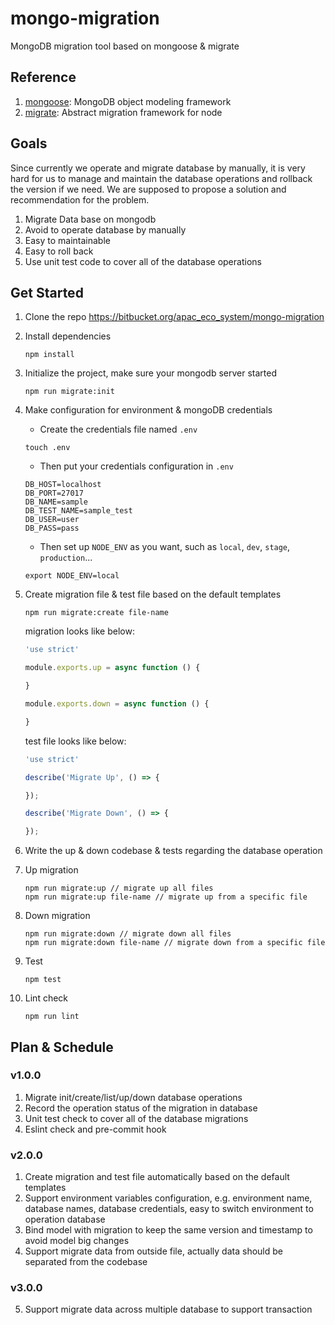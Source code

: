 mongo-migration
===================================
MongoDB migration tool based on mongoose & migrate

Reference
------------
1. [mongoose](https://mongoosejs.com/docs/index.html): MongoDB object modeling framework
2. [migrate](https://github.com/tj/node-migrate): Abstract migration framework for node

Goals
------------
Since currently we operate and migrate database by manually, it is very hard for us to manage and maintain the database operations and rollback the    version if we need. We are supposed to propose a solution and recommendation for the problem.

1. Migrate Data base on mongodb 
2. Avoid to operate database by manually
3. Easy to maintainable 
4. Easy to roll back
5. Use unit test code to cover all of the database operations

Get Started
------------

1. Clone the repo https://bitbucket.org/apac_eco_system/mongo-migration
2. Install dependencies

	```shell
	npm install
	```

3. Initialize the project, make sure your mongodb server started

	```shell
	npm run migrate:init
	```
	
4. Make configuration for environment & mongoDB credentials

	* Create the credentials file named `.env`
	
	```shell
	touch .env
	```
	
	* Then put your credentials configuration in `.env`
	
	```shell
	DB_HOST=localhost
	DB_PORT=27017
	DB_NAME=sample
	DB_TEST_NAME=sample_test
	DB_USER=user
	DB_PASS=pass
	```
	
	* Then set up `NODE_ENV` as you want, such as `local`, `dev`, `stage`, `production`... 
	
	```shell
	export NODE_ENV=local
	```

	
5. Create migration file & test file based on the default templates

	```shell
	npm run migrate:create file-name
	```
	
	migration looks like below:
	
	```js
	'use strict'

	module.exports.up = async function () {
	
	}
	
	module.exports.down = async function () {
	
	}
	```
	
	test file looks like below:
	
	```js
	'use strict'

	describe('Migrate Up', () => {
	
	});
	
	describe('Migrate Down', () => {
	
	});
	```

6. Write the up & down codebase & tests regarding the database operation
	
7. Up migration

	```shell
	npm run migrate:up // migrate up all files
	npm run migrate:up file-name // migrate up from a specific file
	```
	
8. Down migration

	```shell
	npm run migrate:down // migrate down all files
	npm run migrate:down file-name // migrate down from a specific file
	```
	
9. Test

	```shell
	npm test
	```
	
10. Lint check

	```shell
	npm run lint
	```
	
	
Plan & Schedule
-------------------

### v1.0.0

1. Migrate init/create/list/up/down database operations
2. Record the operation status of the migration in database
3. Unit test check to cover all of the database migrations
4. Eslint check and pre-commit hook

### v2.0.0

1. Create migration and test file automatically based on the default templates
2. Support environment variables configuration, e.g. environment name, database names, database credentials, easy to switch environment to operation database
3. Bind model with migration to keep the same version and timestamp to avoid model big changes
4. Support migrate data from outside file, actually data should be separated from the codebase

### v3.0.0
5. Support migrate data across multiple database to support transaction



	